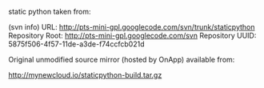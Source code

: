 static python taken from:

(svn info)
URL: http://pts-mini-gpl.googlecode.com/svn/trunk/staticpython
Repository Root: http://pts-mini-gpl.googlecode.com/svn
Repository UUID: 5875f506-4f57-11de-a3de-f74ccfcb021d

Original unmodified source mirror (hosted by OnApp) available from:

http://mynewcloud.io/staticpython-build.tar.gz
